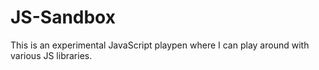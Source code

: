 JS-Sandbox
==========

This is an experimental JavaScript playpen where I can play around with various JS libraries.
